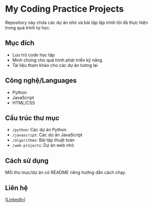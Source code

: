 # My Coding Practice Projects

Repository này chứa các dự án nhỏ và bài tập lập trình tôi đã thực hiện trong quá trình tự học. 

## Mục đích
- Lưu trữ code học tập
- Minh chứng cho quá trình phát triển kỹ năng
- Tài liệu tham khảo cho các dự án tương lai

## Công nghệ/Languages
- Python
- JavaScript
- HTML/CSS

## Cấu trúc thư mục
- `/python`: Các dự án Python
- `/javascript`: Các dự án JavaScript
- `/algorithms`: Bài tập thuật toán
- `/web-projects`: Dự án web nhỏ

## Cách sử dụng
Mỗi thư mục/dự án có README riêng hướng dẫn cách chạy.

## Liên hệ
[[LinkedIn](https://www.linkedin.com/in/kh%E1%BA%A3i-h%C3%A0o-qu%C3%A1ch-473b79359/)]
